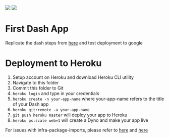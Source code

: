 ![](https://github.com/guidoavvisati/first_dash_app/workflows/integration/python-app.yml/badge.svg)
![](https://badge.fury.io/py/tensorflow.svg)
# First Dash App
Replicate the dash steps from [here](https://www.rkingdc.com/blog/2019/3/6/shiny-vs-dash-a-side-by-side-comparison) and 
test deployment to google

# Deployment to Heroku
1. Setup account on Heroku and download Heroku CLI utility
2. Navigate to this folder
3. Commit this folder to Git
4. `heroku login` and type in your credentials
5. `heroku create -n your-app-name` where your-app-name refers to the title of your Dash app
6. `heroku git:remote -a your-app-name`
7. `git push heroku master` will deploy your app to Heroku
8. `heroku ps:scale web=1` will create a Dyno and make your app live

For issues with infra-package-imports, please refer to 
[here](https://stackoverflow.com/questions/46250019/python-flask-heroku-cannot-import-module) and
[here](https://devcenter.heroku.com/articles/python-pip#local-file-backed-distributions)